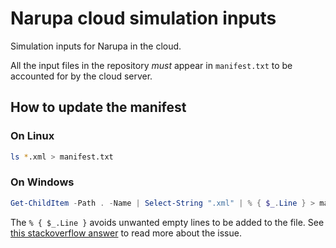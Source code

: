 # Narupa cloud simulation inputs

Simulation inputs for Narupa in the cloud.

All the input files in the repository *must* appear in `manifest.txt` to be
accounted for by the cloud server.

## How to update the manifest

### On Linux

```bash
ls *.xml > manifest.txt
```

### On Windows

```powershell
Get-ChildItem -Path . -Name | Select-String ".xml" | % { $_.Line } > manifest.txt
```

The `% { $_.Line }` avoids unwanted empty lines to be added to the file.
See [this stackoverflow answer](https://stackoverflow.com/a/48060726/2799884)
to read more about the issue.